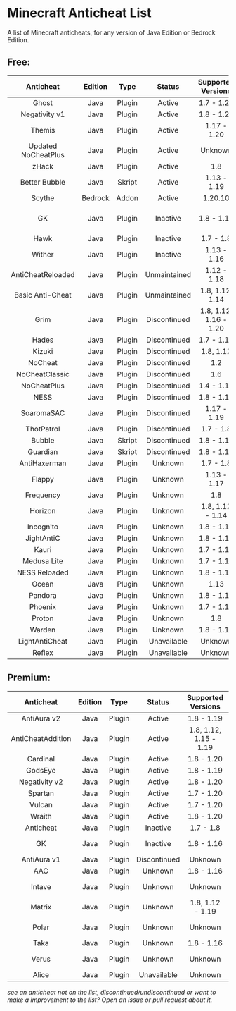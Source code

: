 # Minecraft Anticheat List
A list of Minecraft anticheats, for any version of Java Edition or Bedrock Edition.
## Free:
|Anticheat          |Edition|Type  |Status      |Supported Versions    |Links                                                                                                      |
|:-----------------:|:-----:|:----:|:----------:|:--------------------:|:---------------------------------------------------------------------------------------------------------:|
|Ghost              |Java   |Plugin|Active      |1.7 - 1.20            |[SpigotMC](https://spigotmc.org/resources/111084)                                                          |
|Negativity v1      |Java   |Plugin|Active      |1.8 - 1.20            |[SpigotMC](https://spigotmc.org/resources/48399)                                                           |
|Themis             |Java   |Plugin|Active      |1.17 - 1.20           |[SpigotMC](https://spigotmc.org/resources/90766)                                                           |
|Updated NoCheatPlus|Java   |Plugin|Active      |Unknown               |[GitHub](https://github.com/Updated-NoCheatPlus/NoCheatPlus)                                               |
|zHack              |Java   |Plugin|Active      |1.8                   |[Polymart](https://polymart.org/resource/460)                                                              |
|Better Bubble      |Java   |Skript|Active      |1.13 - 1.19           |[SpigotMC](https://spigotmc.org/resources/81404)                                                           |
|Scythe             |Bedrock|Addon |Active      |1.20.10               |[GitHub](https://github.com/Scythe-Anticheat/Scythe-Anticheat)                                             |
|GK                 |Java   |Plugin|Inactive    |1.8 - 1.16            |[Dedicated Site](https://gkanticheat.weebly.com/free.html), [SpigotMC](https:/spigotmc.org/resources/75691)|
|Hawk               |Java   |Plugin|Inactive    |1.7 - 1.8             |[SpigotMC](https://spigotmc.org/resources/40343)                                                           |
|Wither             |Java   |Plugin|Inactive    |1.13 - 1.16           |[SpigotMC](https://spigotmc.org/resources/68657)                                                           |
|AntiCheatReloaded  |Java   |Plugin|Unmaintained|1.12 - 1.18           |[SpigotMC](https://spigotmc.org/resources/23799)                                                           |
|Basic Anti-Cheat   |Java   |Plugin|Unmaintained|1.8, 1.12, 1.14       |[SpigotMC](https://spigotmc.org/resources/70455)                                                           |
|Grim               |Java   |Plugin|Discontinued|1.8, 1.12, 1.16 - 1.20|[SpigotMC](https://spigotmc.org/resources/99923)                                                           |
|Hades              |Java   |Plugin|Discontinued|1.7 - 1.15            |[GitHub](https://github.com/Tecnio/Hades)                                                                  |
|Kizuki             |Java   |Plugin|Discontinued|1.8, 1.12             |[SpigotMC](https://spigotmc.org/resources/90468)                                                           |
|NoCheat            |Java   |Plugin|Discontinued|1.2                   |[Bukkit](https://dev.bukkit.org/projects/nocheat)                                                          |
|NoCheatClassic     |Java   |Plugin|Discontinued|1.6                   |[Bukkit](https://dev.bukkit.org/projects/nocheat-classic)                                                  |
|NoCheatPlus        |Java   |Plugin|Discontinued|1.4 - 1.12            |[Bukkit](https://dev.bukkit.org/projects/nocheatplus)                                                      |
|NESS               |Java   |Plugin|Discontinued|1.8 - 1.12            |[SpigotMC](https://spigotmc.org/resources/53281)                                                           |
|SoaromaSAC         |Java   |Plugin|Discontinued|1.17 - 1.19           |[SpigotMC](https://spigotmc.org/resources/87702)                                                           |
|ThotPatrol         |Java   |Plugin|Discontinued|1.7 - 1.8             |[SpigotMC](https://spigotmc.org/resources/79978)                                                           |
|Bubble             |Java   |Skript|Discontinued|1.8 - 1.14            |[SpigotMC](https://spigotmc.org/resources/78468)                                                           |
|Guardian           |Java   |Skript|Discontinued|1.8 - 1.10            |[SpigotMC](https://spigotmc.org/resources/29264)                                                           |
|AntiHaxerman       |Java   |Plugin|Unknown     |1.7 - 1.8             |[SpigotMC](https://spigotmc.org/resources/83198)                                                           |
|Flappy             |Java   |Plugin|Unknown     |1.13 - 1.17           |[SpigotMC](https://spigotmc.org/resources/92180)                                                           |
|Frequency          |Java   |Plugin|Unknown     |1.8                   |[GitHub](https://github.com/ElevatedDev/Frequency)                                                         |
|Horizon            |Java   |Plugin|Unknown     |1.8, 1.12 - 1.14      |[SpigotMC](https://spigotmc.org/resources/65830)                                                           |
|Incognito          |Java   |Plugin|Unknown     |1.8 - 1.16            |[Bukkit](https://dev.bukkit.org/projects/incognito)                                                        |
|JightAntiC         |Java   |Plugin|Unknown     |1.8 - 1.17            |[SpigotMC](https://spigotmc.org/resources/88154)                                                           |
|Kauri              |Java   |Plugin|Unknown     |1.7 - 1.16            |[SpigotMC](https://spigotmc.org/resources/101667)                                                          |
|Medusa Lite        |Java   |Plugin|Unknown     |1.7 - 1.12            |[SpigotMC](https://spigotmc.org/resources/83345)                                                           |
|NESS Reloaded      |Java   |Plugin|Unknown     |1.8 - 1.17            |[SpigotMC](https://spigotmc.org/resources/75887)                                                           |
|Ocean              |Java   |Plugin|Unknown     |1.13                  |[SpigotMC](https://spigotmc.org/resources/58907)                                                           |
|Pandora            |Java   |Plugin|Unknown     |1.8 - 1.16            |[GitHub](https://github.com/GoDead/Pandora)                                                                |
|Phoenix            |Java   |Plugin|Unknown     |1.7 - 1.13            |[SpigotMC](https://spigotmc.org/resources/6207)                                                            |
|Proton             |Java   |Plugin|Unknown     |1.8                   |[GitHub](https://github.com/GoDead/proton-anticheat)                                                       |
|Warden             |Java   |Plugin|Unknown     |1.8 - 1.16            |[SpigotMC](https://spigotmc.org/resources/81877)                                                           |
|LightAntiCheat     |Java   |Plugin|Unavailable |Unknown               |[](https://spigotmc.org/resources/96341)                                                                   |
|Reflex             |Java   |Plugin|Unavailable |Unknown               |[](https://spigotmc.org/resources/21122)                                                                   |
## Premium:
|Anticheat        |Edition|Type  |Status      |Supported Versions|Links                                                                  |
|:---------------:|:-----:|:----:|:----------:|:----------------:|:---------------------------------------------------------------------:|
|AntiAura v2      |Java   |Plugin|Active      |1.8 - 1.19            |[SpigotMC](https://spigotmc.org/resources/1368)                    |
|AntiCheatAddition|Java   |Plugin|Active      |1.8, 1.12, 1.15 - 1.19|[SpigotMC](https://spigotmc.org/resources/33590)                   |
|Cardinal         |Java   |Plugin|Active      |1.8 - 1.20            |[BuiltByBit](https://builtbybit.com/resources/26622)               |
|GodsEye          |Java   |Plugin|Active      |1.8 - 1.19            |[SpigotMC](https://spigotmc.org/resources/69595)                   |
|Negativity v2    |Java   |Plugin|Active      |1.8 - 1.20            |[SpigotMC](https://spigotmc.org/resources/86874)                   |
|Spartan          |Java   |Plugin|Active      |1.7 - 1.20            |[SpigotMC](https://spigotmc.org/resources/25638)                   |
|Vulcan           |Java   |Plugin|Active      |1.7 - 1.20            |[SpigotMC](https://spigotmc.org/resources/83626)                   |
|Wraith           |Java   |Plugin|Active      |1.8 - 1.20            |[SpigotMC](https://spigotmc.org/resources/66887)                   |
|Anticheat        |Java   |Plugin|Inactive    |1.7 - 1.8             |[SpigotMC](https://spigotmc.org/resources/93504)                   |
|GK               |Java   |Plugin|Inactive    |1.8 - 1.16            |[Dedicated Site](https://gkanticheat.weebly.com/premium1.html)     |
|AntiAura v1      |Java   |Plugin|Discontinued|Unknown               |[SpigotMC](https://spigotmc.org/resources/1368/update?update=10078)|
|AAC              |Java   |Plugin|Unknown     |1.8 - 1.16            |[SpigotMC](https://spigotmc.org/resources/6442)                    |
|Intave           |Java   |Plugin|Unknown     |Unknown               |[Dedicated Site](https://intave.ac)                                |
|Matrix           |Java   |Plugin|Unknown     |1.8, 1.12 - 1.19      |[BuiltByBit](builtbybit.com/resources/13999)                       |
|Polar            |Java   |Plugin|Unknown     |Unknown               |[Dedicated Site](https://polar.top)                                |
|Taka             |Java   |Plugin|Unknown     |1.8 - 1.16            |[SpigotMC](https://spigotmc.org/resources/45167)                   |
|Verus            |Java   |Plugin|Unknown     |Unknown               |[Dedicated Site](https://verus.ac)                                 |
|Alice            |Java   |Plugin|Unavailable |Unknown               |[](https://spigotmc.org/resources/89139)                           |

*see an anticheat not on the list, discontinued/undiscontinued or want to make a improvement to the list? Open an issue or pull request about it.*
